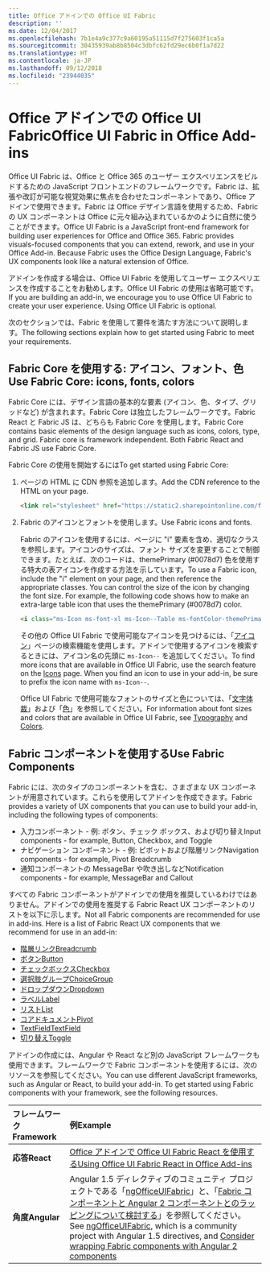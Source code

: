 ```yaml
---
title: Office アドインでの Office UI Fabric
description: ''
ms.date: 12/04/2017
ms.openlocfilehash: 7b1e4a9c377c9a60195a51115d7f275603f1ca5a
ms.sourcegitcommit: 30435939ab8b8504c3dbfc62fd29ec6b0f1a7d22
ms.translationtype: HT
ms.contentlocale: ja-JP
ms.lasthandoff: 09/12/2018
ms.locfileid: "23944035"
---
```

# <a name="office-ui-fabric-in-office-add-ins"></a><span data-ttu-id="f655b-102">Office アドインでの Office UI Fabric</span><span class="sxs-lookup"><span data-stu-id="f655b-102">Office UI Fabric in Office Add-ins</span></span> 

<span data-ttu-id="f655b-p101">Office UI Fabric は、Office と Office 365 のユーザー エクスペリエンスをビルドするための JavaScript フロントエンドのフレームワークです。Fabric は、拡張や改訂が可能な視覚効果に焦点を合わせたコンポーネントであり、Office アドインで使用できます。Fabric は Office デザイン言語を使用するため、Fabric の UX コンポーネントは Office に元々組み込まれているかのように自然に使うことができます。</span><span class="sxs-lookup"><span data-stu-id="f655b-p101">Office UI Fabric is a JavaScript front-end framework for building user experiences for Office and Office 365. Fabric provides visuals-focused components that you can extend, rework, and use in your Office Add-in. Because Fabric uses the Office Design Language, Fabric's UX components look like a natural extension of Office.</span></span> 

<span data-ttu-id="f655b-p102">アドインを作成する場合は、Office UI Fabric を使用してユーザー エクスペリエンスを作成することをお勧めします。Office UI Fabric の使用は省略可能です。</span><span class="sxs-lookup"><span data-stu-id="f655b-p102">If you are building an add-in, we encourage you to use Office UI Fabric to create your user experience. Using Office UI Fabric is optional.</span></span>

<span data-ttu-id="f655b-108">次のセクションでは、Fabric を使用して要件を満たす方法について説明します。</span><span class="sxs-lookup"><span data-stu-id="f655b-108">The following sections explain how to get started using Fabric to meet your requirements.</span></span> 

## <a name="use-fabric-core-icons-fonts-colors"></a><span data-ttu-id="f655b-109">Fabric Core を使用する: アイコン、フォント、色</span><span class="sxs-lookup"><span data-stu-id="f655b-109">Use Fabric Core: icons, fonts, colors</span></span>
<span data-ttu-id="f655b-p103">Fabric Core には、デザイン言語の基本的な要素 (アイコン、色、タイプ、グリッドなど) が含まれます。Fabric Core は独立したフレームワークです。Fabric React と Fabric JS は、どちらも Fabric Core を使用します。</span><span class="sxs-lookup"><span data-stu-id="f655b-p103">Fabric Core contains basic elements of the design language such as icons, colors, type, and grid. Fabric core is framework independent. Both Fabric React and Fabric JS use Fabric Core.</span></span>

<span data-ttu-id="f655b-113">Fabric Core の使用を開始するには</span><span class="sxs-lookup"><span data-stu-id="f655b-113">To get started using Fabric Core:</span></span>

1. <span data-ttu-id="f655b-114">ページの HTML に CDN 参照を追加します。</span><span class="sxs-lookup"><span data-stu-id="f655b-114">Add the CDN reference to the HTML on your page.</span></span>  

    ```html
    <link rel="stylesheet" href="https://static2.sharepointonline.com/files/fabric/office-ui-fabric-js/1.4.0/css/fabric.min.css">
    ```   
    
2. <span data-ttu-id="f655b-115">Fabric のアイコンとフォントを使用します。</span><span class="sxs-lookup"><span data-stu-id="f655b-115">Use Fabric icons and fonts.</span></span> 

    <span data-ttu-id="f655b-p104">Fabric のアイコンを使用するには、ページに "i" 要素を含め、適切なクラスを参照します。アイコンのサイズは、フォント サイズを変更することで制御できます。たとえば、次のコードは、themePrimary (#0078d7) 色を使用する特大の表アイコンを作成する方法を示しています。</span><span class="sxs-lookup"><span data-stu-id="f655b-p104">To use a Fabric icon, include the "i" element on your page, and then reference the appropriate classes. You can control the size of the icon by changing the font size. For example, the following code shows how to make an extra-large table icon that uses the themePrimary (#0078d7) color.</span></span> 
   
    ```html
    <i class="ms-Icon ms-font-xl ms-Icon--Table ms-fontColor-themePrimary"></i>
    ```

    <span data-ttu-id="f655b-p105">その他の Office UI Fabric で使用可能なアイコンを見つけるには、「[アイコン](https://developer.microsoft.com/fabric#/styles/icons)」ページの検索機能を使用します。アドインで使用するアイコンを検索するときには、アイコン名の先頭に `ms-Icon--` を追加してください。</span><span class="sxs-lookup"><span data-stu-id="f655b-p105">To find more icons that are available in Office UI Fabric, use the search feature on the [Icons](https://developer.microsoft.com/fabric#/styles/icons) page. When you find an icon to use in your add-in, be sure to prefix the icon name with `ms-Icon--`.</span></span> 

    <span data-ttu-id="f655b-121">Office UI Fabric で使用可能なフォントのサイズと色については、「[文字体裁](https://developer.microsoft.com/fabric#/styles/typography)」および「[色](https://developer.microsoft.com/fabric#/styles/colors)」を参照してください。</span><span class="sxs-lookup"><span data-stu-id="f655b-121">For information about font sizes and colors that are available in Office UI Fabric, see [Typography](https://developer.microsoft.com/fabric#/styles/typography) and [Colors](https://developer.microsoft.com/fabric#/styles/colors).</span></span>
 
## <a name="use-fabric-components"></a><span data-ttu-id="f655b-122">Fabric コンポーネントを使用する</span><span class="sxs-lookup"><span data-stu-id="f655b-122">Use Fabric Components</span></span> 
<span data-ttu-id="f655b-123">Fabric には、次のタイプのコンポーネントを含む、さまざまな UX コンポーネントが用意されています。これらを使用してアドインを作成できます。</span><span class="sxs-lookup"><span data-stu-id="f655b-123">Fabric provides a variety of UX components that you can use to build your add-in, including the following types of components:</span></span>

- <span data-ttu-id="f655b-124">入力コンポーネント - 例: ボタン、チェック ボックス、および切り替え</span><span class="sxs-lookup"><span data-stu-id="f655b-124">Input components - for example, Button, Checkbox, and Toggle</span></span>
- <span data-ttu-id="f655b-125">ナビゲーション コンポーネント - 例: ピボットおよび階層リンク</span><span class="sxs-lookup"><span data-stu-id="f655b-125">Navigation components - for example, Pivot Breadcrumb</span></span>
- <span data-ttu-id="f655b-126">通知コンポーネントの MessageBar や吹き出しなど</span><span class="sxs-lookup"><span data-stu-id="f655b-126">Notification components - for example, MessageBar and Callout</span></span>  

<span data-ttu-id="f655b-127">すべての Fabric コンポーネントがアドインでの使用を推奨しているわけではありません。アドインでの使用を推奨する Fabric React UX コンポーネントのリストを以下に示します。</span><span class="sxs-lookup"><span data-stu-id="f655b-127">Not all Fabric components are recommended for use in add-ins. Here is a list of Fabric React UX components that we recommend for use in an add-in:</span></span>

- [<span data-ttu-id="f655b-128">階層リンク</span><span class="sxs-lookup"><span data-stu-id="f655b-128">Breadcrumb</span></span>](https://developer.microsoft.com/fabric#/components/breadcrumb)
- [<span data-ttu-id="f655b-129">ボタン</span><span class="sxs-lookup"><span data-stu-id="f655b-129">Button</span></span>](https://developer.microsoft.com/fabric#/components/button)
- [<span data-ttu-id="f655b-130">チェックボックス</span><span class="sxs-lookup"><span data-stu-id="f655b-130">Checkbox</span></span>](https://developer.microsoft.com/fabric#/components/checkbox)
- [<span data-ttu-id="f655b-131">選択肢グループ</span><span class="sxs-lookup"><span data-stu-id="f655b-131">ChoiceGroup</span></span>](https://developer.microsoft.com/fabric#/components/choicegroup)
- [<span data-ttu-id="f655b-132">ドロップダウン</span><span class="sxs-lookup"><span data-stu-id="f655b-132">Dropdown</span></span>](https://developer.microsoft.com/fabric#/components/dropdown)
- [<span data-ttu-id="f655b-133">ラベル</span><span class="sxs-lookup"><span data-stu-id="f655b-133">Label</span></span>](https://developer.microsoft.com/fabric#/components/label)
- [<span data-ttu-id="f655b-134">リスト</span><span class="sxs-lookup"><span data-stu-id="f655b-134">List</span></span>](https://developer.microsoft.com/fabric#/components/list)
- [<span data-ttu-id="f655b-135">コアドキュメント</span><span class="sxs-lookup"><span data-stu-id="f655b-135">Pivot</span></span>](https://developer.microsoft.com/fabric#/components/pivot)
- [<span data-ttu-id="f655b-136">TextField</span><span class="sxs-lookup"><span data-stu-id="f655b-136">TextField</span></span>](https://developer.microsoft.com/fabric#/components/textfield)
- [<span data-ttu-id="f655b-137">切り替え</span><span class="sxs-lookup"><span data-stu-id="f655b-137">Toggle</span></span>](https://developer.microsoft.com/fabric#/components/toggle)

<span data-ttu-id="f655b-p106">アドインの作成には、Angular や React など別の JavaScript フレームワークも使用できます。フレームワークで Fabric コンポーネントを使用するには、次のリソースを参照してください。</span><span class="sxs-lookup"><span data-stu-id="f655b-p106">You can use different JavaScript frameworks, such as Angular or React, to build your add-in. To get started using Fabric components with your framework, see the following resources.</span></span>

|<span data-ttu-id="f655b-140">**フレームワーク**</span><span class="sxs-lookup"><span data-stu-id="f655b-140">**Framework**</span></span>|<span data-ttu-id="f655b-141">**例**</span><span class="sxs-lookup"><span data-stu-id="f655b-141">**Example**</span></span>|
|:------------|:----------|
|<span data-ttu-id="f655b-142">**応答**</span><span class="sxs-lookup"><span data-stu-id="f655b-142">**React**</span></span>|[<span data-ttu-id="f655b-143">Office アドインで Office UI Fabric React を使用する</span><span class="sxs-lookup"><span data-stu-id="f655b-143">Using Office UI Fabric React in Office Add-ins</span></span>](using-office-ui-fabric-react.md )|
|<span data-ttu-id="f655b-144">**角度**</span><span class="sxs-lookup"><span data-stu-id="f655b-144">**Angular**</span></span>| <span data-ttu-id="f655b-145">Angular 1.5 ディレクティブのコミュニティ プロジェクトである「[ngOfficeUIFabric](http://ngofficeuifabric.com/)」と、「[Fabric コンポーネントと Angular 2 コンポーネントとのラッピングについて検討する](../develop/add-ins-with-angular2.md#consider-wrapping-fabric-components-with-angular-components)」を参照してください。</span><span class="sxs-lookup"><span data-stu-id="f655b-145">See [ngOfficeUIFabric](http://ngofficeuifabric.com/), which is a community project with Angular 1.5 directives, and [Consider wrapping Fabric components with Angular 2 components](../develop/add-ins-with-angular2.md#consider-wrapping-fabric-components-with-angular-components)</span></span>|

